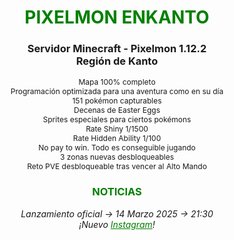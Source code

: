 
<div style="color: green; text-align: center;"><h1>PIXELMON ENKANTO</h1></div>
<div style="text-align: center;"><h3>Servidor Minecraft - Pixelmon 1.12.2<br> Región de Kanto</h3></div>
<div style="text-align: center; font-size: 12px;">
Mapa 100% completo<br>
Programación optimizada para una aventura como en su día<br>
151 pokémon capturables<br>
Decenas de Easter Eggs<br>
Sprites especiales para ciertos pokémons<br>
Rate Shiny 1/1500<br>
Rate Hidden Ability 1/100<br>
No pay to win. Todo es conseguible jugando<br>
3 zonas nuevas desbloqueables<br>
Reto PVE desbloqueable tras vencer al Alto Mando<br>
</div>

<div style="color: green; text-align: center;"><h3>NOTICIAS</h3></div>
<div style="text-align: center;"><em>Lanzamiento oficial -> 14 Marzo 2025 -> 21:30<br>
¡Nuevo <a style="color: green;" href="https://www.instagram.com/pixelmonenkanto">Instagram</a>!</em>
</div>
